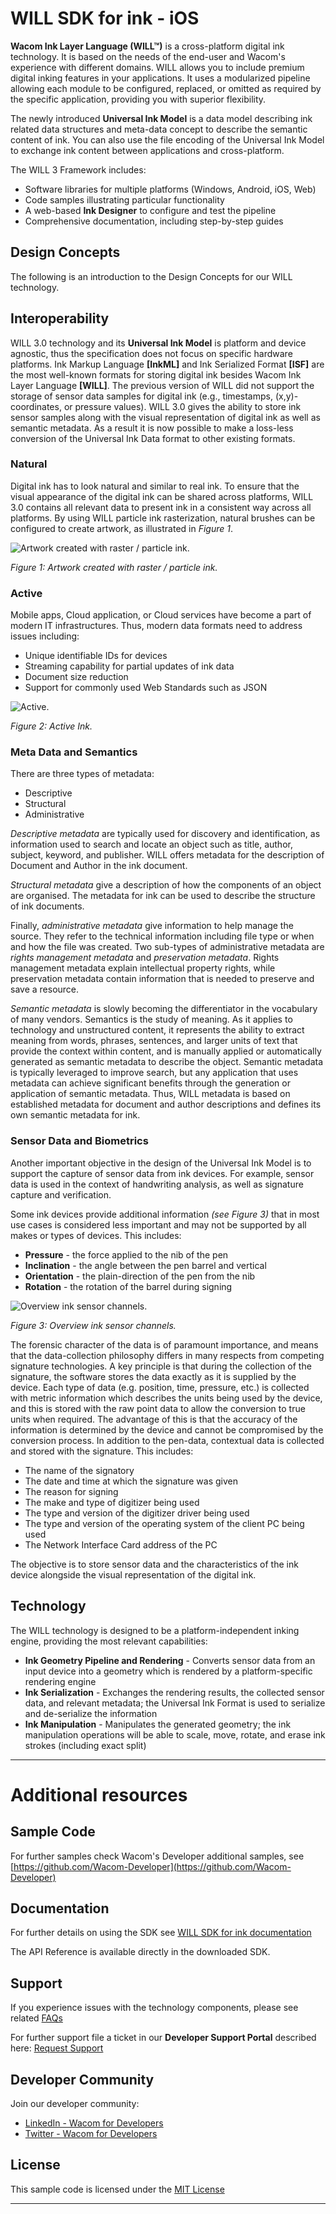 # WILL SDK for ink - iOS

**Wacom Ink Layer Language (WILL™)** is a cross-platform digital ink technology.
It is based on the needs of the end-user and Wacom's experience with different domains.
WILL allows you to include premium digital inking features in your applications.
It uses a modularized pipeline allowing each module to be configured, replaced, or omitted as required by the specific application, providing you with superior flexibility.

The newly introduced **Universal Ink Model** is a data model describing ink related data structures and meta-data concept to describe the semantic content of ink.
You can also use the file encoding of the Universal Ink Model to exchange ink content between applications and cross-platform.

The WILL 3 Framework includes:

* Software libraries for multiple platforms (Windows, Android, iOS, Web)
* Code samples illustrating particular functionality
* A web-based **Ink Designer** to configure and test the pipeline
* Comprehensive documentation, including step-by-step guides

## Design Concepts
The following is an introduction to the Design Concepts for our WILL technology.

## Interoperability
WILL 3.0 technology and its **Universal Ink Model** is platform and device agnostic, thus the specification does not focus on specific hardware platforms.
Ink Markup Language **[InkML]** and Ink Serialized Format **[ISF]** are the most well-known formats for storing digital ink besides Wacom Ink Layer Language **[WILL]**.
The previous version of WILL did not support the storage of sensor data samples for digital ink (e.g., timestamps, (x,y)-coordinates, or pressure values).
WILL 3.0 gives the ability to store ink sensor samples along with the visual representation of digital ink as well as semantic metadata.
As a result it is now possible to make a loss-less conversion of the Universal Ink Data format to other existing formats.


### Natural
Digital ink has to look natural and similar to real ink.
To ensure that the visual appearance of the digital ink can be shared across platforms, WILL 3.0 contains all relevant data to present ink in a consistent way across all platforms.
By using WILL particle ink rasterization, natural brushes can be configured to create artwork, as illustrated in *Figure 1*.

![Artwork created with raster / particle ink.](media/overview_artwork.png)

*Figure 1: Artwork created with raster / particle ink.*

### Active
Mobile apps, Cloud application, or Cloud services have become a part of modern IT infrastructures.
Thus, modern data formats need to address issues including:

* Unique identifiable IDs for devices
* Streaming capability for partial updates of ink data
* Document size reduction
* Support for commonly used Web Standards such as JSON

![Active.](media/overview_active.png)

*Figure 2: Active Ink.*

### Meta Data and Semantics
There are three types of metadata:

- Descriptive
- Structural
- Administrative

*Descriptive metadata* are typically used for discovery and identification, as information used to search and locate an object such as title, author, subject, keyword, and publisher.
WILL offers metadata for the description of Document and Author in the ink document.

*Structural metadata* give a description of how the components of an object are organised.
The metadata for ink can be used to describe the structure of ink documents.

Finally, *administrative metadata* give information to help manage the source.
They refer to the technical information including file type or when and how the file was created.
Two sub-types of administrative metadata are *rights management metadata* and *preservation metadata*.
Rights management metadata explain intellectual property rights, while preservation metadata contain information that is needed to preserve and save a resource.

*Semantic metadata* is slowly becoming the differentiator in the vocabulary of many vendors.
Semantics is the study of meaning.
As it applies to technology and unstructured content, it represents the ability to extract meaning from words, phrases, sentences, and larger units of text that provide the context within content, and is manually applied or automatically generated as semantic metadata to describe the object.
Semantic metadata is typically leveraged to improve search, but any application that uses metadata can achieve significant benefits through the generation or application of semantic metadata.
Thus, WILL metadata is based on established metadata for document and author descriptions and defines its own semantic metadata for ink.

### Sensor Data and Biometrics
Another important objective in the design of the Universal Ink Model is to support the capture of sensor data from ink devices.
For example, sensor data is used in the context of handwriting analysis, as well as signature capture and verification.

Some ink devices provide additional information *(see Figure 3)* that in most use cases is considered less important and may not be supported by all makes or types of devices.
This includes:

* **Pressure** - the force applied to the nib of the pen
* **Inclination** - the angle between the pen barrel and vertical
* **Orientation** - the plain-direction of the pen from the nib
* **Rotation** - the rotation of the barrel during signing

![Overview ink sensor channels.](media/overview_ink_device_sensor_channels.png)

*Figure 3: Overview ink sensor channels.*

The forensic character of the data is of paramount importance, and means that the data-collection philosophy differs in many respects from competing signature technologies.
A key principle is that during the collection of the signature, the software stores the data exactly as it is supplied by the device.
Each type of data (e.g. position, time, pressure, etc.) is collected with metric information which describes the units being used by the device, and this is stored with the raw point data to allow the conversion to true units when required.
The advantage of this is that the accuracy of the information is determined by the device and cannot be compromised by the conversion process.
In addition to the pen-data, contextual data is collected and stored with the signature.
This includes:

* The name of the signatory
* The date and time at which the signature was given
* The reason for signing
* The make and type of digitizer being used
* The type and version of the digitizer driver being used
* The type and version of the operating system of the client PC being used
* The Network Interface Card address of the PC

The objective is to store sensor data and the characteristics of the ink device alongside the visual representation of the digital ink.

## Technology
The WILL technology is designed to be a platform-independent inking engine, providing the most relevant capabilities:

- **Ink Geometry Pipeline and Rendering** - Converts sensor data from an input device into a geometry which is rendered by a platform-specific rendering engine
- **Ink Serialization** - Exchanges the rendering results, the collected sensor data, and relevant metadata; the Universal Ink Format is used to serialize and de-serialize the information
- **Ink Manipulation** - Manipulates the generated geometry; the ink manipulation operations will be able to scale, move, rotate, and erase ink strokes (including exact split)


---

# Additional resources 

## Sample Code
For further samples check Wacom's Developer additional samples, see [https://github.com/Wacom-Developer](https://github.com/Wacom-Developer)

## Documentation
For further details on using the SDK see [WILL SDK for ink documentation](http://developer-docs.wacom.com/sdk-for-ink/) 

The API Reference is available directly in the downloaded SDK.

## Support
If you experience issues with the technology components, please see related [FAQs](http://developer-docs.wacom.com/faqs)

For further support file a ticket in our **Developer Support Portal** described here: [Request Support](http://developer-docs.wacom.com/faqs/docs/q-support/support)

## Developer Community 
Join our developer community:

- [LinkedIn - Wacom for Developers](https://www.linkedin.com/company/wacom-for-developers/)
- [Twitter - Wacom for Developers](https://twitter.com/Wacomdevelopers)

## License 
This sample code is licensed under the [MIT License](https://choosealicense.com/licenses/mit/)

---
